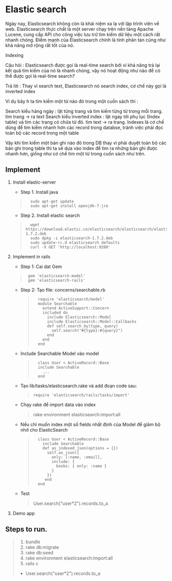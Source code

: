 # Elastic search
Ngày nay, Elasticsearch không còn là khái niệm xa lạ với lập trình viên về web. Elasticsearch thực chất là một server chạy trên nền tàng Apache Lucene, cung cấp API cho công việc lưu trữ tìm kiếm dữ liệu một cách rất nhanh chóng. Điểm mạnh của Elasticsearch chính là tính phân tán cũng như khả năng mở rộng rất tốt của nó.

Indexing

Câu hỏi : Elasticsearch được gọi là real-time search bởi vì khả năng trả lại kết quả tìm kiếm của nó là nhanh chóng, vậy nó hoạt động như nào để có thể được gọi là real-time search?

Trả lời : Thay vì search text, Elasticsearch nó search index, cơ chế này gọi là inverted index

Ví dụ bây h ta tìm kiếm một từ nào đó trong một cuốn sách thì :

Search kiểu hàng ngày : lật từng trang và tìm kiếm từng từ trong mỗi trang. tìm trang -> ra text
Search kiểu inverted index : lật ngay tới phụ lục (Index table) và tìm các trang có chứa từ đó. tìm text -> ra trang.
Indexes là cơ chế dùng để tìm kiếm nhanh hơn các record trong databse, tránh việc phải đọc toàn bộ các record trong một table



Vậy khi tìm kiếm một bản ghi nào đó trong DB thay vì phải duyệt toàn bộ các bản ghi trong table thì ta sẽ dựa vào index để tìm ra những bản ghi được nhanh hơn, giống như cơ chế tìm một từ trong cuốn sách như trên.


## Implement
1. Install elastic-server

    *   Step 1. Install java

      >       sudo apt-get update
      >       sudo apt-get install openjdk-7-jre

    *  Step 2. Install elastic search

      >       wget https://download.elastic.co/elasticsearch/elasticsearch/elasticsearch-1.7.2.deb
      >       sudo dpkg -i elasticsearch-1.7.2.deb
      >       sudo update-rc.d elasticsearch defaults
      >       curl -X GET 'http://localhost:9200'

2. Implement in rails
    *   Step 1: Cai dat Gem

    >      gem 'elasticsearch-model'
    >      gem 'elasticsearch-rails'

    * Step 2: Tạo file:  concerns/searchable.rb

      >       require 'elasticsearch/model'
      >       module Searchable
      >         extend ActiveSupport::Concern
      >         included do
      >           include Elasticsearch::Model
      >           include Elasticsearch::Model::Callbacks
      >           def self.search_by(type, query)
      >             self.search("#{type}:#{query}")
      >           end
      >         end
      >       end

    * Include Searchable Model vào model

      >       class User < ActiveRecord::Base
      >       include Searchable
      >         ...
      >       end

    * Tạo lib/tasks/elasticsearch.rake và add đoạn code sau:

      >     require 'elasticsearch/rails/tasks/import'

    * Chạy rake để import data vào index

      > rake environment elasticsearch:import:all

    * Nếu chỉ muốn index một số fields nhất định của Model để giảm bộ nhớ cho ElasticSearch

      >       class User < ActiveRecord::Base
      >         include Searchable
      >         def as_indexed_json(options = {})
      >           self.as_json({
      >             only: [:name, :email],
      >             include: {
      >               books: { only: :name }
      >             }
      >           })
      >          end
      >       end

    * Test

      > User.search("user*2").records.to_a

3. Demo app
  ##  Steps to run.
  > 1. bundle
  > 2. rake db:migrate
  > 3. rake db:seed
  > 4. rake environment elasticsearch:import:all
  > 5. rails c
  >   * User.search("user*2").records.to_a
